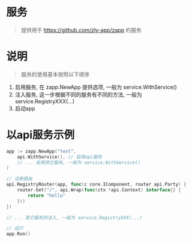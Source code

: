 
# 服务

> 提供用于 https://github.com/zly-app/zapp 的服务

# 说明

> 服务的使用基本按照以下顺序

1. 启用服务, 在 zapp.NewApp 提供选项, 一般为 service.WithService()
2. 注入服务, 这一步根据不同的服务有不同的方法, 一般为 service.RegistryXXX(...)
3. 启动app

# 以api服务示例

```go
app := zapp.NewApp("test",
    api.WithService(), // 启用api服务
    // ... 启用其它服务, 一般为 service.WithService()
)

// 注册路由
api.RegistryRouter(app, func(c core.IComponent, router api.Party) {
    router.Get("/", api.Wrap(func(ctx *api.Context) interface{} {
        return "hello"
    }))
})

// ... 其它服务的注入, 一般为 service.RegistryXXX(...)

// 运行
app.Run()
```

